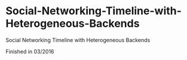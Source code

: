 # Social-Networking-Timeline-with-Heterogeneous-Backends
Social Networking Timeline with Heterogeneous Backends

Finished in 03/2016